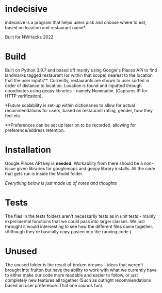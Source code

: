 # indecisive

indecisive is a program that helps users pick and choose where to eat, based on location and restaurant name*. 

Built for NWHacks 2022

# Build
Built on Python 3.9.7 and based off mainly using Google's Places API to find landmarks tagged restaurant (or within that scope) nearest to the location that the user inputs**. Currently, restaurants are shown to user sorted in order of distance to location. Location is found and inputted through coordinates using geopy libraries - namely Nominatim. (Captures IP for HTTP verification).

*Future scalability is set-up within dictionaries to allow for actual recommendations for users, based on restaurant rating, gender, how they feel etc.

**Preferences can be set up later on to be recorded, allowing for preference/address retention. 

# Installation
Google Places API key is **needed**. Workability from there should be a non-issue given libraries for googlemaps and geopy library installs. All the code that gets run is inside the Model folder. 

*Everything below is just made up of notes and thoughts* 
# Tests
The files in the tests folders aren't necessarily tests as in unit tests - mainly experimental functions that we could pass into larger classes. We just throught it would intersesting to see how the different files came together. (Although they're basically copy pasted into the running code.)

# Unused
The unused folder is the result of broken dreams - ideas that weren't brought into fruiton but have the ability to work with what we currently have to either make our code more readable and easier to follow, or just completely new features all together (Such as outright recommendations based on user preference. That one sounds fun).
